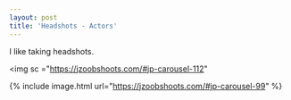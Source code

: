 ```yaml
---
layout: post
title: 'Headshots - Actors'
---
```

I like taking headshots. 

<img sc ="https://jzoobshoots.com/#jp-carousel-112"

{% include image.html url="https://jzoobshoots.com/#jp-carousel-99" %}
